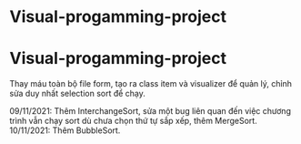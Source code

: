 # Visual-progamming-project
# Visual-progamming-project

Thay máu toàn bộ file form, tạo ra class item và visualizer để quản lý, chỉnh sửa duy nhất selection sort để chạy.

09/11/2021: Thêm InterchangeSort, sửa một bug liên quan đến việc chương trình vẫn chạy sort dù chưa chọn thứ tự sắp xếp, thêm MergeSort.
10/11/2021: Thêm BubbleSort.
